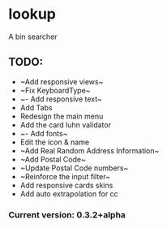 # lookup

A bin searcher


## TODO:
 - ~Add responsive views~
 - ~Fix KeyboardType~
 - ~- Add responsive text~
 - Add Tabs
 - Redesign the main menu
 - Add the card luhn validator
 - ~- Add fonts~
 - Edit the icon & name
 - ~Add Real Random Address Information~
 - ~Add Postal Code~
 - ~Update Postal Code numbers~
 - ~Reinforce the input filter~
 - Add responsive cards skins
 - Add auto extrapolation for cc
 
 ### Current version: 0.3.2+alpha
